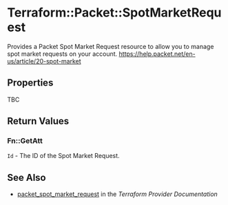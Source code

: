 # Terraform::Packet::SpotMarketRequest

Provides a Packet Spot Market Request resource to allow you to
manage spot market requests on your account. https://help.packet.net/en-us/article/20-spot-market

## Properties

TBC

## Return Values

### Fn::GetAtt

`Id` - The ID of the Spot Market Request.

## See Also

* [packet_spot_market_request](https://www.terraform.io/docs/providers/packet/r/spot_market_request.html) in the _Terraform Provider Documentation_